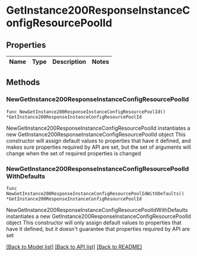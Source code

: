 # GetInstance200ResponseInstanceConfigResourcePoolId

## Properties

Name | Type | Description | Notes
------------ | ------------- | ------------- | -------------

## Methods

### NewGetInstance200ResponseInstanceConfigResourcePoolId

`func NewGetInstance200ResponseInstanceConfigResourcePoolId() *GetInstance200ResponseInstanceConfigResourcePoolId`

NewGetInstance200ResponseInstanceConfigResourcePoolId instantiates a new GetInstance200ResponseInstanceConfigResourcePoolId object
This constructor will assign default values to properties that have it defined,
and makes sure properties required by API are set, but the set of arguments
will change when the set of required properties is changed

### NewGetInstance200ResponseInstanceConfigResourcePoolIdWithDefaults

`func NewGetInstance200ResponseInstanceConfigResourcePoolIdWithDefaults() *GetInstance200ResponseInstanceConfigResourcePoolId`

NewGetInstance200ResponseInstanceConfigResourcePoolIdWithDefaults instantiates a new GetInstance200ResponseInstanceConfigResourcePoolId object
This constructor will only assign default values to properties that have it defined,
but it doesn't guarantee that properties required by API are set


[[Back to Model list]](../README.md#documentation-for-models) [[Back to API list]](../README.md#documentation-for-api-endpoints) [[Back to README]](../README.md)


